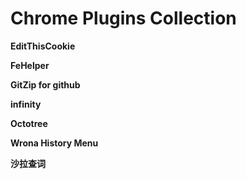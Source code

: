 # Chrome Plugins Collection

**EditThisCookie**

**FeHelper**

**GitZip for github**

**infinity**

**Octotree**

**Wrona History Menu**

**沙拉查词**


